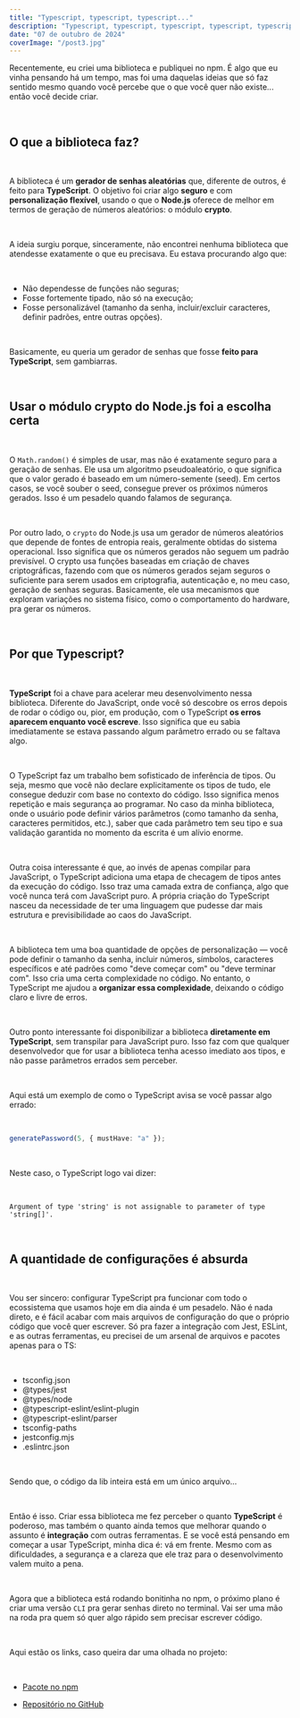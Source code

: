 ```yaml
---
title: "Typescript, typescript, typescript..."
description: "Typescript, typescript, typescript, typescript, typescript, typescript, typescript, typescript."
date: "07 de outubro de 2024"
coverImage: "/post3.jpg"
---
```


Recentemente, eu criei uma biblioteca e publiquei no npm. É algo que eu vinha pensando há um tempo, mas foi uma daquelas ideias que só faz sentido mesmo quando você percebe que o que você quer não existe... então você decide criar.

&nbsp;
&nbsp;

## O que a biblioteca faz?

&nbsp;

A biblioteca é um **gerador de senhas aleatórias** que, diferente de outros, é feito para **TypeScript**. O objetivo foi criar algo **seguro** e com **personalização flexível**, usando o que o **Node.js** oferece de melhor em termos de geração de números aleatórios: o módulo **crypto**.

&nbsp;
&nbsp;

A ideia surgiu porque, sinceramente, não encontrei nenhuma biblioteca que atendesse exatamente o que eu precisava. Eu estava procurando algo que:

&nbsp;
&nbsp;

- Não dependesse de funções não seguras;
- Fosse fortemente tipado, não só na execução;
- Fosse personalizável (tamanho da senha, incluir/excluir caracteres, definir padrões, entre outras opções).

&nbsp;
&nbsp;

Basicamente, eu queria um gerador de senhas que fosse **feito para TypeScript**, sem gambiarras.

&nbsp;
&nbsp;

## Usar o módulo crypto do Node.js foi a escolha certa

&nbsp;

O `Math.random()` é simples de usar, mas não é exatamente seguro para a geração de senhas. Ele usa um algoritmo pseudoaleatório, o que significa que o valor gerado é baseado em um número-semente (seed). Em certos casos, se você souber o seed, consegue prever os próximos números gerados. Isso é um pesadelo quando falamos de segurança.

&nbsp;
&nbsp;

Por outro lado, o `crypto` do Node.js usa um gerador de números aleatórios que depende de fontes de entropia reais, geralmente obtidas do sistema operacional. Isso significa que os números gerados não seguem um padrão previsível. O crypto usa funções baseadas em criação de chaves criptográficas, fazendo com que os números gerados sejam seguros o suficiente para serem usados em criptografia, autenticação e, no meu caso, geração de senhas seguras. Basicamente, ele usa mecanismos que exploram variações no sistema físico, como o comportamento do hardware, pra gerar os números.

&nbsp;
&nbsp;

## Por que Typescript?

&nbsp;

**TypeScript** foi a chave para acelerar meu desenvolvimento nessa biblioteca. Diferente do JavaScript, onde você só descobre os erros depois de rodar o código ou, pior, em produção, com o TypeScript **os erros aparecem enquanto você escreve**. Isso significa que eu sabia imediatamente se estava passando algum parâmetro errado ou se faltava algo.

&nbsp;
&nbsp;

O TypeScript faz um trabalho bem sofisticado de inferência de tipos. Ou seja, mesmo que você não declare explicitamente os tipos de tudo, ele consegue deduzir com base no contexto do código. Isso significa menos repetição e mais segurança ao programar. No caso da minha biblioteca, onde o usuário pode definir vários parâmetros (como tamanho da senha, caracteres permitidos, etc.), saber que cada parâmetro tem seu tipo e sua validação garantida no momento da escrita é um alívio enorme.

&nbsp;
&nbsp;

Outra coisa interessante é que, ao invés de apenas compilar para JavaScript, o TypeScript adiciona uma etapa de checagem de tipos antes da execução do código. Isso traz uma camada extra de confiança, algo que você nunca terá com JavaScript puro. A própria criação do TypeScript nasceu da necessidade de ter uma linguagem que pudesse dar mais estrutura e previsibilidade ao caos do JavaScript.

&nbsp;
&nbsp;

A biblioteca tem uma boa quantidade de opções de personalização — você pode definir o tamanho da senha, incluir números, símbolos, caracteres específicos e até padrões como "deve começar com" ou "deve terminar com". Isso cria uma certa complexidade no código. No entanto, o TypeScript me ajudou a **organizar essa complexidade**, deixando o código claro e livre de erros.

&nbsp;
&nbsp;

Outro ponto interessante foi disponibilizar a biblioteca **diretamente em TypeScript**, sem transpilar para JavaScript puro. Isso faz com que qualquer desenvolvedor que for usar a biblioteca tenha acesso imediato aos tipos, e não passe parâmetros errados sem perceber.

&nbsp;
&nbsp;

Aqui está um exemplo de como o TypeScript avisa se você passar algo errado:

&nbsp;
&nbsp;

```typescript
generatePassword(5, { mustHave: "a" });
```

&nbsp;
&nbsp;

Neste caso, o TypeScript logo vai dizer:

&nbsp;
&nbsp;

```
Argument of type 'string' is not assignable to parameter of type 'string[]'.
```

&nbsp;
&nbsp;

## A quantidade de configurações é absurda

&nbsp;

Vou ser sincero: configurar TypeScript pra funcionar com todo o ecossistema que usamos hoje em dia ainda é um pesadelo. Não é nada direto, e é fácil acabar com mais arquivos de configuração do que o próprio código que você quer escrever. Só pra fazer a integração com Jest, ESLint, e as outras ferramentas, eu precisei de um arsenal de arquivos e pacotes apenas para o TS:

&nbsp;
&nbsp;

- tsconfig.json
- @types/jest
- @types/node
- @typescript-eslint/eslint-plugin
- @typescript-eslint/parser
- tsconfig-paths
- jestconfig.mjs
- .eslintrc.json

&nbsp;
&nbsp;

Sendo que, o código da lib inteira está em um único arquivo...

&nbsp;
&nbsp;

Então é isso. Criar essa biblioteca me fez perceber o quanto **TypeScript** é poderoso, mas também o quanto ainda temos que melhorar quando o assunto é **integração** com outras ferramentas. E se você está pensando em começar a usar TypeScript, minha dica é: vá em frente. Mesmo com as dificuldades, a segurança e a clareza que ele traz para o desenvolvimento valem muito a pena.

&nbsp;
&nbsp;

Agora que a biblioteca está rodando bonitinha no npm, o próximo plano é criar uma versão `CLI` pra gerar senhas direto no terminal. Vai ser uma mão na roda pra quem só quer algo rápido sem precisar escrever código.

&nbsp;
&nbsp;

Aqui estão os links, caso queira dar uma olhada no projeto:

&nbsp;
&nbsp;

- [Pacote no npm](https://npmjs.com/package/random-password-typescript)

- [Repositório no GitHub](https://github.com/brunoaseff/random-password-typescript)

&nbsp;
&nbsp;
